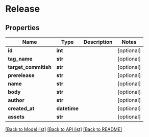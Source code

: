 # Release

## Properties
Name | Type | Description | Notes
------------ | ------------- | ------------- | -------------
**id** | **int** |  | [optional] 
**tag_name** | **str** |  | [optional] 
**target_commitish** | **str** |  | [optional] 
**prerelease** | **str** |  | [optional] 
**name** | **str** |  | [optional] 
**body** | **str** |  | [optional] 
**author** | **str** |  | [optional] 
**created_at** | **datetime** |  | [optional] 
**assets** | **str** |  | [optional] 

[[Back to Model list]](../README.md#documentation-for-models) [[Back to API list]](../README.md#documentation-for-api-endpoints) [[Back to README]](../README.md)


